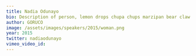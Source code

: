 ```yaml
---
title: Nadia Odunayo
bio: Description of person, lemon drops chupa chups marzipan bear claw chocolate biscuit carrot cake macaroon. 
author: GORUCO
image: /assets/images/speakers/2015/woman.png
year: 2015
twitter: nadiaodunayo
vimeo_video_id: 
---
```


